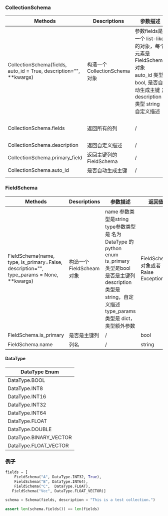 ### CollectionSchema

| Methods              | Descriptions                           | 参数描述 | 返回值 |
| -------------------- | -------------------------------------- | -------------------- | -------------------- |
| CollectionSchema(fields, auto_id = True, description="", **kwargs) | 构造一个CollectionSchema对象 | 参数fields是一个 list-like的对象，每个元素是FieldSchema对象<br />auto_id 类型 bool, 是否自动生成主键；<br />description 类型 string 自定义描述 | CollectionSchema对象或者Raise Exception |
| CollectionSchema.fields | 返回所有的列 | /                                                            | list，每个元素是一个 FieldSchema 对象 |
| CollectionSchema.description | 返回自定义描述 | /                                                            | string, 自定义描述                    |
| CollectionSchema.primary_field | 返回主键列的FieldSchema | /                                                            | FieldSchema对象                       |
| CollectionSchema.auto_id | 是否自动生成主键 | /                                                            | bool                                  |
|  |  |                                                              |                                       |



### FieldSchema



| Methods                                                      | Descriptions            | 参数描述                                                     | 返回值                             |
| ------------------------------------------------------------ | ----------------------- | ------------------------------------------------------------ | ---------------------------------- |
| FieldSchema(name, type,  is_primary=False, description="", type_params = None, **kwargs) | 构造一个FieldScheam对象 | name 参数类型是string<br />type参数类型是 名为 DataType 的 python enum<br />is_primary 类型是bool 是否是主键列<br />description 类型是 string，自定义描述<br />type_params 类型是 dict，类型额外参数 | FieldScheam对象或者Raise Exception |
| FieldSchema.is_primary                                       | 是否是主键列            | /                                                            | bool                               |
| FieldSchema.name                                             | 列名                    | /                                                            | string                             |



#### DataType


| DataType Enum  |
| ----------------------- |
| DataType.BOOL |
| DataType.INT8 |
| DataType.INT16 |
| DataType.INT32 |
| DataType.INT64 |
| DataType.FLOAT |
| DataType.DOUBLE |
| DataType.BINARY_VECTOR |
| DataType.FLOAT_VECTOR |



### 例子



```python
fields = [
    FieldSchema("A", DataType.INT32, True),
    FieldSchema("B", DataType.INT64),
    FieldSchema("C",  DataType.FLOAT),
   FieldSchema("Vec", DataType.FLOAT_VECTOR)]

schema = Schema(fields, description = "This is a test collection.")

assert len(schema.fields()) == len(fields)
```
